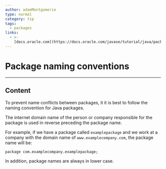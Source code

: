 ```yaml
---
author: adamMontgomerie
type: normal
category: tip
tags:
  - packages
links:
  - >-
    [docs.oracle.com](https://docs.oracle.com/javase/tutorial/java/package/namingpkgs.html){website}
---
```


# Package naming conventions


---

## Content

To prevent name conflicts between packages, it it is best to follow the naming convention for Java packages.

The internet domain name of the person or company responsible for the package is used in reverse preceding the package name.

For example, if we have a package called `examplepackage` and we work at a company with the domain name of `www.examplecompany.com`, the package name will be:

```plain-text
package com.examplecompany.examplepackage;
```

In addition, package names are always in lower case.
 
